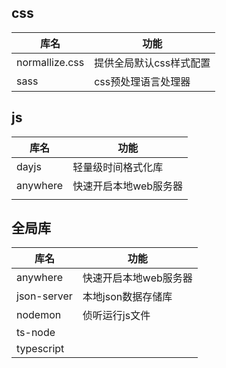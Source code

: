 ## css

| 库名           | 功能                    |
| -------------- | ----------------------- |
| normallize.css | 提供全局默认css样式配置 |
| sass           | css预处理语言处理器     |



## js

| 库名     | 功能                  |
| -------- | --------------------- |
| dayjs    | 轻量级时间格式化库    |
| anywhere | 快速开启本地web服务器 |
|          |                       |



## 全局库

| 库名        | 功能                  |
| ----------- | --------------------- |
| anywhere    | 快速开启本地web服务器 |
| json-server | 本地json数据存储库    |
| nodemon     | 侦听运行js文件        |
| ts-node     |                       |
| typescript  |                       |

